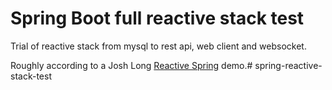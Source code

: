 # Spring Boot full reactive stack test

Trial of reactive stack from mysql to rest api, web client and websocket.

Roughly according to a Josh Long [Reactive Spring](https://www.youtube.com/watch?v=Z5q-CXbvM1E) demo.# spring-reactive-stack-test
